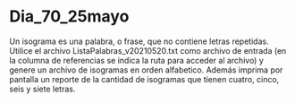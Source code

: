 # Dia_70_25mayo
Un isograma es una palabra, o frase, que no contiene letras repetidas. Utilice el archivo ListaPalabras_v20210520.txt como archivo de entrada (en la columna de referencias se indica la ruta para acceder al archivo) y genere un archivo de isogramas en orden alfabetico. Además imprima por pantalla un reporte de la cantidad de isogramas que tienen cuatro, cinco, seis y siete letras.

